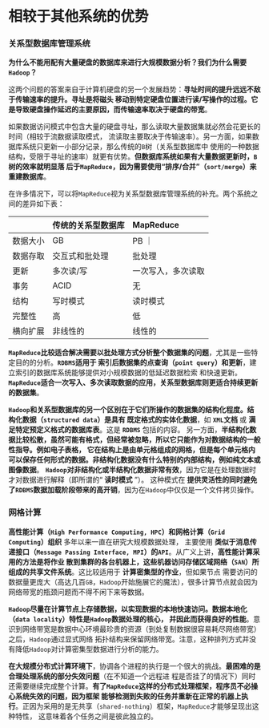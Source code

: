 相较于其他系统的优势
==============================================================================
 ### 关系型数据库管理系统
 **为什么不能用配有大量硬盘的数据库来进行大规模数据分析？我们为什么需要`Hadoop`？**

 这两个问题的答案来自于计算机硬盘的另一个发展趋势：**寻址时间的提升远远不敌于传输速率的提升。寻址是将磁头
 移动到特定硬盘位置进行读/写操作的过程。它是导致硬盘操作延迟的主要原因，而传输速率取决于硬盘的带宽**。

 如果数据访问模式中包含大量的硬盘寻址，那么读取大量数据集就必然会花更长的时间（相较于流数据读取模式，
 流读取主要取决于传输速率）。另一方面，如果数据库系统只更新一小部分记录，那么传统的`B`树（关系型数据库中
 使用的一种数据结构，受限于寻址的速率）就更有优势。**但数据库系统如果有大量数据更新时，`B`树的效率就明显落
 后于`MapReduce`，因为需要使用“排序/合并”（`sort/merge`）来重建数据库**。

 在许多情况下，可以将`MapReduce`视为关系型数据库管理系统的补充。两个系统之间的差异如下表：

 | | 传统的关系型数据库 | MapReduce |
 |:--|:--------------|:----------|
 | 数据大小 | GB | PB ｜
 | 数据存取 | 交互式和批处理 | 批处理 |
 | 更新 | 多次读/写 | 一次写入，多次读取 |
 | 事务 | ACID | 无 |
 | 结构 | 写时模式 | 读时模式 |
 | 完整性 | 高 | 低 |
 | 横向扩展 | 非线性的 | 线性的 |

 **`MapReduce`比较适合解决需要以批处理方式分析整个数据集的问题**，尤其是一些特定目的的分析。**`RDBMS`适用于
 索引后数据集的点查询（`point query`）和更新**，建立索引的数据库系统能够提供对小规模数据的低延迟数据检索
 和快速更新。**`MapReduce`适合一次写入、多次读取数据的应用，关系型数据库则更适合持续更新的数据集**。

 **`Hadoop`和关系型数据库的另一个区别在于它们所操作的数据集的结构化程度。结构化数据（`structured data`）是具有
 既定格式的实体化数据**，如 **`XML`文档** 或 **满足特定预定义格式的数据库表**。这是 **`RDBMS`** 包括的内容。
 另一方面，**半结构化数据比较松散，虽然可能有格式，但经常被忽略，所以它只能作为对数据结构的一般性指导。例如电子表格，
 它在结构上是由单元格组成的网格，但是每个单元格内可以保存任何形式的数据。非结构化数据没有什么特别的内部结构，例如纯文本或图像数据**。
 **`Hadoop`对非结构化或半结构化数据非常有效**，因为它是在处理数据时才对数据进行解释（即所谓的“ **读时模式** ”）。
 这种模式在 **提供灵活性的同时避免了`RDBMS`数据加载阶段带来的高开销**，因为在`Hadoop`中仅仅是一个文件拷贝操作。

 ### 网格计算
 **高性能计算（`High Performance Computing, HPC`）和网格计算（`Grid Computing`）组织** 多年以来一直在研究大规模数据处理，
 主要使用 **类似于消息传递接口（`Message Passing Interface, MPI`）的`API`**。从广义上讲，**高性能计算采用的方法是将作业
 散到集群的各台机器上，这些机器访问存储区域网络（`SAN`）所组成的共享文件系统**。这比较适用于 **计算密集型的作业**，但如果节点
 需要访问的数据量更庞大（高达几百`GB`，`Hadoop`开始施展它的魔法），很多计算节点就会因为网络带宽的瓶颈问题而不得不闲下来等数据。

 **`Hadoop`尽量在计算节点上存储数据，以实现数据的本地快速访问。数据本地化（`data locality`）特性是`Hadoop`数据处理的核心，
 并因此而获得良好的性能**。意识到网络带宽是数据中心环境最珍贵的资源（到处复制数据很容易耗尽网络带宽）之后，`Hadoop`通过显式网络
 拓扑结构来保留网络带宽。注意，这种排列方式并没有降低`Hadoop`对计算密集型数据进行分析的能力。

 **在大规模分布式计算环境下**，协调各个进程的执行是一个很大的挑战。**最困难的是合理处理系统的部分失效问题**（在不知道一个远程进
 程是否挂了的情况下）同时还需要继续完成整个计算。**有了`MapReduce`这样的分布式处理框架，程序员不必操心系统失效的问题，因为框架
 能够检测到失败的任务并重新在正常的机器上执行**。正因为采用的是无共享（`shared-nothing`）框架，`MapReduce`才能够呈现出这种特性，
 这意味着各个任务之间是彼此独立的。

 














